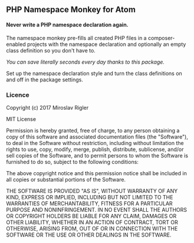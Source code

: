 ## PHP Namespace Monkey for Atom

#### Never write a PHP namespace declaration again.

The namespace monkey pre-fills all created PHP files in a composer-enabled projects with the namespace declaration and optionally an empty class definition so you don't have to.

*You can save literally seconds every day thanks to this package.*

Set up the namespace declaration style and turn the class definitions on and off in the package settings.

### Licence

Copyright (c) 2017 Miroslav Rigler

MIT License

Permission is hereby granted, free of charge, to any person obtaining
a copy of this software and associated documentation files (the
"Software"), to deal in the Software without restriction, including
without limitation the rights to use, copy, modify, merge, publish,
distribute, sublicense, and/or sell copies of the Software, and to
permit persons to whom the Software is furnished to do so, subject to
the following conditions:

The above copyright notice and this permission notice shall be
included in all copies or substantial portions of the Software.

THE SOFTWARE IS PROVIDED "AS IS", WITHOUT WARRANTY OF ANY KIND,
EXPRESS OR IMPLIED, INCLUDING BUT NOT LIMITED TO THE WARRANTIES OF
MERCHANTABILITY, FITNESS FOR A PARTICULAR PURPOSE AND
NONINFRINGEMENT. IN NO EVENT SHALL THE AUTHORS OR COPYRIGHT HOLDERS BE
LIABLE FOR ANY CLAIM, DAMAGES OR OTHER LIABILITY, WHETHER IN AN ACTION
OF CONTRACT, TORT OR OTHERWISE, ARISING FROM, OUT OF OR IN CONNECTION
WITH THE SOFTWARE OR THE USE OR OTHER DEALINGS IN THE SOFTWARE.
